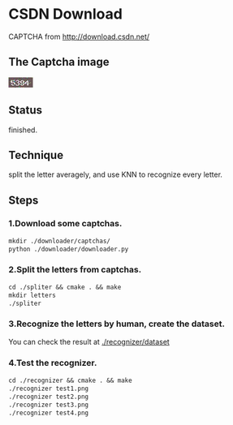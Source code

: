 # CSDN Download
CAPTCHA from http://download.csdn.net/

## The Captcha image
![](./csdn.png)  

## Status
finished.

## Technique
split the letter averagely, and use KNN to recognize every letter.

## Steps
### 1.Download some captchas.
``` shell
mkdir ./downloader/captchas/
python ./downloader/downloader.py
```
### 2.Split the letters from captchas.  
``` shell
cd ./spliter && cmake . && make
mkdir letters
./spliter
```
### 3.Recognize the letters by human, create the dataset.  
You can check the result at [./recognizer/dataset](./recognizer/dataset)

### 4.Test the recognizer.
```
cd ./recognizer && cmake . && make
./recognizer test1.png
./recognizer test2.png
./recognizer test3.png
./recognizer test4.png
```
